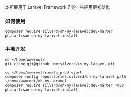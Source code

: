 本扩展用于 Laravel Framework 7 的一些应用层初始化

### 如何使用

```
composer require silverd/oh-my-laravel:dev-master
php artisan oh-my-laravel:install
```

### 本地开发

```
cd ~/home/wwwroot/
git clone git@github.com:silverd/oh-my-laravel.git

cd ~/homw/wwwroot/sample_prcd oject
composer config repositories.silverd/oh-my-laravel path ~/home/wwwroot/oh-my-laravel
composer require silverd/oh-my-laravel:dev-master -vvv
php artisan oh-my-laravel:install
```
